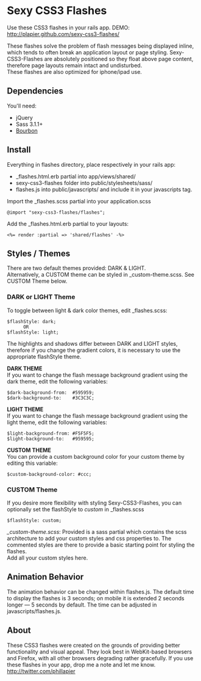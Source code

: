 # Sexy CSS3 Flashes

Use these CSS3 flashes in your rails app.
DEMO: http://plapier.github.com/sexy-css3-flashes/

These flashes solve the problem of flash messages being displayed inline, which tends to often break an application layout or page styling. Sexy-CSS3-Flashes are absolutely positioned so they float above page content, therefore page layouts remain intact and undisturbed.  
These flashes are also optimized for iphone/ipad use.

## Dependencies

You'll need:

* jQuery
* Sass 3.1.1+
* [Bourbon](https://github.com/thoughtbot/bourbon)


## Install

Everything in flashes directory, place respectively in your rails app:

* _flashes.html.erb partial into app/views/shared/
* sexy-css3-flashes folder into public/stylesheets/sass/
* flashes.js into public/javascripts/ and include it in your javascripts tag.

Import the _flashes.scss partial into your application.scss

    @import "sexy-css3-flashes/flashes";

Add the _flashes.html.erb partial to your layouts:

    <%= render :partial => 'shared/flashes' -%>


## Styles / Themes

There are two default themes provided: DARK & LIGHT.  
Alternatively, a CUSTOM theme can be styled in _custom-theme.scss. See CUSTOM Theme below.


### DARK or LIGHT Theme

To toggle between light & dark color themes, edit _flashes.scss:

    $flashStyle: dark;
          OR
    $flashStyle: light;

The highlights and shadows differ between DARK and LIGHT styles, therefore if you change the gradient colors, it is necessary to use the appropriate flashStyle theme.

**DARK THEME**  
If you want to change the flash message background gradient using the dark theme, edit the following variables:

    $dark-background-from:  #595959;
    $dark-background-to:    #3C3C3C;


**LIGHT THEME**  
If you want to change the flash message background gradient using the light theme, edit the following variables:

    $light-background-from: #F5F5F5;
    $light-background-to:   #959595;


**CUSTOM THEME**  
You can provide a custom background color for your custom theme by editing this variable:

    $custom-background-color: #ccc;


### CUSTOM Theme

If you desire more flexibility with styling Sexy-CSS3-Flashes, you can optionally set the flashStyle to *custom* in _flashes.scss

    $flashStyle: custom;

*_custom-theme.scss*: Provided is a sass partial which contains the scss architecture to add your custom styles and css properties to. The commented styles are there to provide a basic starting point for styling the flashes.  
Add all your custom styles here.

## Animation Behavior

The animation behavior can be changed within flashes.js. The default time to display the flashes is 3 seconds; on mobile it is extended 2 seconds longer — 5 seconds by default. The time can be adjusted in javascripts/flashes.js.

## About

These CSS3 flashes were created on the grounds of providing better functionality and visual appeal. They look best in WebKit-based browsers and Firefox, with all other browsers degrading rather gracefully. If you use these flashes in your app, drop me a note and let me know. http://twitter.com/phillapier

